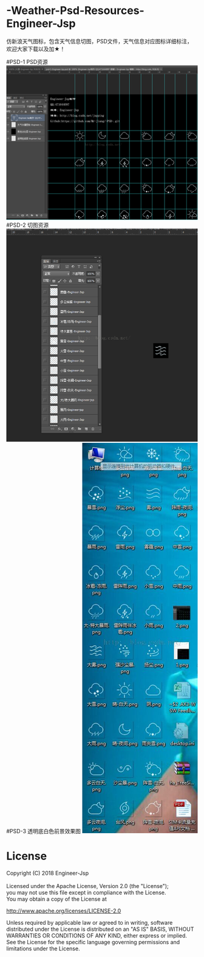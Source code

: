 # -Weather-Psd-Resources- Engineer-Jsp 


仿新浪天气图标，包含天气信息切图，PSD文件，天气信息对应图标详细标注，欢迎大家下载以及加★！


#PSD-1 PSD资源
![image](https://github.com/Mr-Jiang/-PSD-/blob/master/PSD-img-commit/PSD_1.png)
#PSD-2 切图资源
![image](https://github.com/Mr-Jiang/-PSD-/blob/master/PSD-img-commit/PSD_2.png)
#PSD-3 透明底白色前景效果图
![image](https://github.com/Mr-Jiang/-PSD-/blob/master/PSD-img-commit/PSD_3.jpg)

# License
Copyright (C) 2018 Engineer-Jsp<br><br>
Licensed under the Apache License, Version 2.0 (the "License");<br>
you may not use this file except in compliance with the License.<br>
You may obtain a copy of the License at

   http://www.apache.org/licenses/LICENSE-2.0

Unless required by applicable law or agreed to in writing, software
distributed under the License is distributed on an "AS IS" BASIS,
WITHOUT WARRANTIES OR CONDITIONS OF ANY KIND, either express or implied.
See the License for the specific language governing permissions and
limitations under the License.
